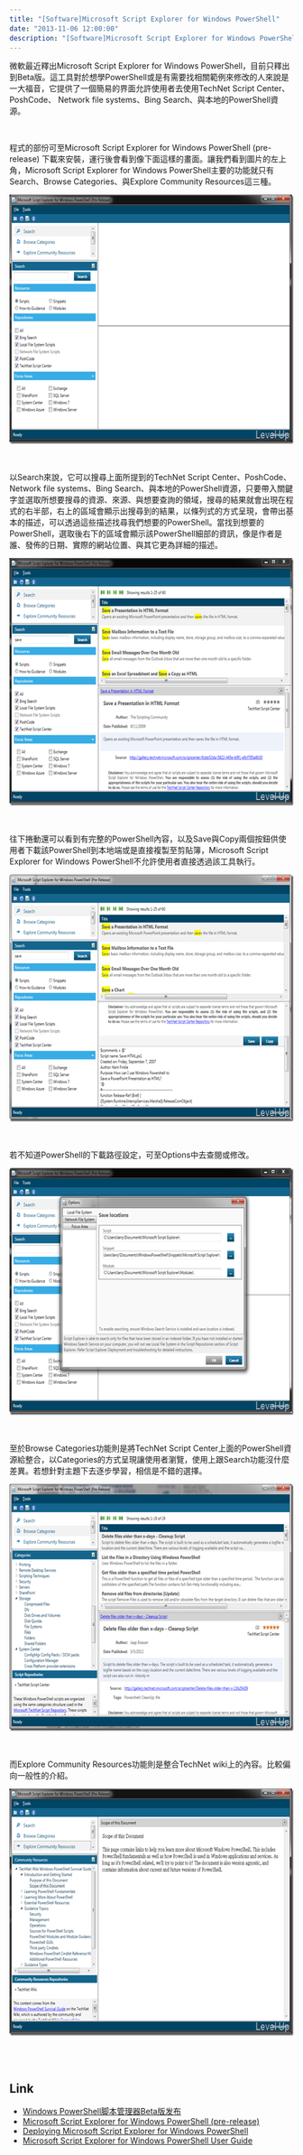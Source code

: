 ```yaml
---
title: "[Software]Microsoft Script Explorer for Windows PowerShell"
date: "2013-11-06 12:00:00"
description: "[Software]Microsoft Script Explorer for Windows PowerShell"
---
```


<p>微軟最近釋出Microsoft Script Explorer for Windows PowerShell，目前只釋出到Beta版。這工具對於想學PowerShell或是有需要找相關範例來修改的人來說是一大福音，它提供了一個簡易的界面允許使用者去使用TechNet Script Center、PoshCode、 Network file systems、Bing Search、與本地的PowerShell資源。</p>  <p> </p>  <p>程式的部份可至Microsoft Script Explorer for Windows PowerShell (pre-release)</a> 下載來安裝，運行後會看到像下面這樣的畫面。讓我們看到圖片的左上角，Microsoft Script Explorer for Windows PowerShell主要的功能就只有Search、Browse Categories、與Explore Community Resources這三種。</p>  <p><a href="http://files.dotblogs.com.tw/larrynung/1203/SoftwareMicrosoftScriptExplorerforWindow_B1C8/image_2.png"><img style="border-right-width: 0px; border-top-width: 0px; border-bottom-width: 0px; border-left-width: 0px" border="0" alt="image" src="\images\posts\eb228760-41f4-4052-a27f-c6fc6f5025bd\image_thumb.png" width="644" height="442" /></a> </p>  <p> </p>  <p>以Search來說，它可以搜尋上面所提到的TechNet Script Center、PoshCode、 Network file systems、Bing Search、與本地的PowerShell資源，只要帶入關鍵字並選取所想要搜尋的資源、來源、與想要查詢的領域，搜尋的結果就會出現在程式的右半部，右上的區域會顯示出搜尋到的結果，以條列式的方式呈現，會帶出基本的描述，可以透過這些描述找尋我們想要的PowerShell。當找到想要的PowerShell，選取後右下的區域會顯示該PowerShell細部的資訊，像是作者是誰、發佈的日期、實際的網站位置、與其它更為詳細的描述。</p>  <p><a href="http://files.dotblogs.com.tw/larrynung/1203/SoftwareMicrosoftScriptExplorerforWindow_B1C8/image_16.png"><img style="border-right-width: 0px; border-top-width: 0px; border-bottom-width: 0px; border-left-width: 0px" border="0" alt="image" src="\images\posts\eb228760-41f4-4052-a27f-c6fc6f5025bd\image_thumb_7.png" width="644" height="439" /></a> </p>  <p> </p>  <p>往下捲動還可以看到有完整的PowerShell內容，以及Save與Copy兩個按鈕供使用者下載該PowerShell到本地端或是直接複製至剪貼簿，Microsoft Script Explorer for Windows PowerShell不允許使用者直接透過該工具執行。</p>  <p><a href="http://files.dotblogs.com.tw/larrynung/1203/SoftwareMicrosoftScriptExplorerforWindow_B1C8/image_17.png"><img style="border-bottom: 0px; border-left: 0px; border-top: 0px; border-right: 0px" border="0" alt="image" src="\images\posts\eb228760-41f4-4052-a27f-c6fc6f5025bd\image_thumb_3.png" width="644" height="438" /></a> </p>  <p> </p>  <p>若不知道PowerShell的下載路徑設定，可至Options中去查閱或修改。</p>  <p><a href="http://files.dotblogs.com.tw/larrynung/1203/SoftwareMicrosoftScriptExplorerforWindow_B1C8/image_14.png"><img style="border-right-width: 0px; border-top-width: 0px; border-bottom-width: 0px; border-left-width: 0px" border="0" alt="image" src="\images\posts\eb228760-41f4-4052-a27f-c6fc6f5025bd\image_thumb_6.png" width="644" height="438" /></a> </p>  <p> </p>  <p>至於Browse Categories功能則是將TechNet Script Center上面的PowerShell資源給整合，以Categories的方式呈現讓使用者瀏覽，使用上跟Search功能沒什麼差異。若想針對主題下去逐步學習，相信是不錯的選擇。</p>  <p><a href="http://files.dotblogs.com.tw/larrynung/1203/SoftwareMicrosoftScriptExplorerforWindow_B1C8/image_4.png"><img style="border-right-width: 0px; border-top-width: 0px; border-bottom-width: 0px; border-left-width: 0px" border="0" alt="image" src="\images\posts\eb228760-41f4-4052-a27f-c6fc6f5025bd\image_thumb_1.png" width="644" height="438" /></a> </p>  <p> </p>  <p>而Explore Community Resources功能則是整合TechNet wiki上的內容。比較偏向一般性的介紹。</p>  <p><a href="http://files.dotblogs.com.tw/larrynung/1203/SoftwareMicrosoftScriptExplorerforWindow_B1C8/image_10.png"><img style="border-right-width: 0px; border-top-width: 0px; border-bottom-width: 0px; border-left-width: 0px" border="0" alt="image" src="\images\posts\eb228760-41f4-4052-a27f-c6fc6f5025bd\image_thumb_4.png" width="644" height="438" /></a> </p>  <p> </p>  <h2>Link</h2>  <ul>   <li><a href="http://www.infoq.com/cn/news/2012/03/Script-Explorer;jsessionid=E0F78F3ED8E0A3009D2E7C84FCB79253" target="_blank">Windows PowerShell脚本管理器Beta版发布</a> </li>    <li><a href="http://www.microsoft.com/download/en/details.aspx?displaylang=en&amp;id=29101" target="_blank">Microsoft Script Explorer for Windows PowerShell (pre-release)</a> </li>    <li><a href="http://social.technet.microsoft.com/wiki/contents/articles/8051.deploying-microsoft-script-explorer-for-windows-powershell.aspx" target="_blank">Deploying Microsoft Script Explorer for Windows PowerShell</a> </li>    <li><a href="http://social.technet.microsoft.com/wiki/contents/articles/8056.microsoft-script-explorer-for-windows-powershell-user-guide.aspx" target="_blank">Microsoft Script Explorer for Windows PowerShell User Guide </li> </ul>
